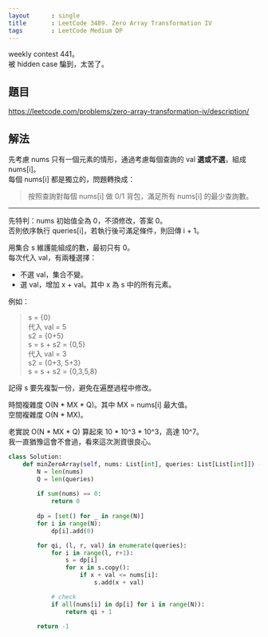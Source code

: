 ```yaml
---
layout      : single
title       : LeetCode 3489. Zero Array Transformation IV
tags        : LeetCode Medium DP
---
```

weekly contest 441。  
被 hidden case 騙到，太苦了。  

## 題目

<https://leetcode.com/problems/zero-array-transformation-iv/description/>

## 解法

先考慮 nums 只有一個元素的情形，通過考慮每個查詢的 val **選或不選**，組成 nums[i]。  
每個 nums[i] 都是獨立的，問題轉換成：  
> 按照查詢對每個 nums[i] 做 0/1 背包，滿足所有 nums[i] 的最少查詢數。  

---

先特判：nums 初始值全為 0，不須修改，答案 0。  
否則依序執行 queries[i]，若執行後可滿足條件，則回傳 i + 1。  

用集合 s 維護能組成的數，最初只有 0。  
每次代入 val，有兩種選擇：  

- 不選 val，集合不變。  
- 選 val，增加 x + val。其中 x 為 s 中的所有元素。  

例如：  
> s = {0}  
> 代入 val = 5  
> s2 = {0+5}  
> s = s + s2 = {0,5}  
> 代入 val = 3  
> s2 = {0+3, 5+3}  
> s = s + s2 = {0,3,5,8}  

記得 s 要先複製一份，避免在遍歷過程中修改。  

時間複雜度 O(N \* MX \* Q)。其中 MX = nums[i] 最大值。  
空間複雜度 O(N \* MX)。  

老實說 O(N \* MX \* Q) 算起來 10 \* 10^3 \* 10^3，高達 10^7。  
我一直猶豫這會不會過，看來這次測資很良心。  

```python
class Solution:
    def minZeroArray(self, nums: List[int], queries: List[List[int]]) -> int:
        N = len(nums)
        Q = len(queries)
        
        if sum(nums) == 0:
            return 0
        
        dp = [set() for _ in range(N)]
        for i in range(N):
            dp[i].add(0)

        for qi, (l, r, val) in enumerate(queries):
            for i in range(l, r+1):
                s = dp[i]
                for x in s.copy():
                    if x + val <= nums[i]:
                        s.add(x + val)

            # check
            if all(nums[i] in dp[i] for i in range(N)):
                return qi + 1

        return -1
```
